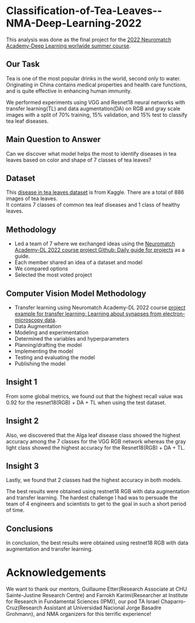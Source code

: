 # Classification-of-Tea-Leaves--NMA-Deep-Learning-2022
This analysis was done as the final project for the [2022 Neuromatch Academy-Deep Learning worlwide summer course](https://deeplearning.neuromatch.io/tutorials/intro.html).

## Our Task 
Tea is one of the most popular drinks in the world, second only to water. Originating in China contains medical properties and health care functions, and is quite effective in enhancing human immunity. 

We performed experiments using VGG and Resnet18 neural networks with transfer learning(TL) and data augmentation(DA) on RGB and gray scale images with a split of 70% training, 15% validation, and 15% test to classify tea leaf diseases. 

## Main Question to Answer

Can we discover what model helps the most to identify diseases in tea leaves based on color and shape of 7 classes of tea leaves?


## Dataset

This [disease in tea leaves dataset](https://www.kaggle.com/datasets/shashwatwork/identifying-disease-in-tea-leafs) is from Kaggle. There are a total of 886 images of tea leaves. 
<br>
It contains 7 classes of common tea leaf diseases and 1 class of healthy leaves.

## Methodology

* Led a team of 7 where we exchanged ideas using the [Neuromatch Academy-DL 2022 course project Github: Daily guide for projects](https://deeplearning.neuromatch.io/projects/docs/project_guidance.html) as a guide. 
* Each member shared an idea of a dataset and model
* We compared options
* Selected the most voted project

## Computer Vision Model Methodology

* Transfer learning using Neuromatch Academy-DL 2022 course [project example for transfer learning: Learning about synapses from electron-microscopy data](https://deeplearning.neuromatch.io/projects/ComputerVision/slides.html).
* Data Augmentation
* Modeling and experimentation
* Determined the variables and hyperparameters
* Planning/drafting the model
* Implementing the model
* Testing and evaluating the model
* Publishing the model

## Insight 1

From some global metrics, we found out that the highest recall value was 0.92 for the resnet18(RGB) + DA + TL when using the test dataset.

## Insight 2

Also, we discovered that the Alga leaf disease class showed the highest accuracy among the 7 classes for the VGG RGB network whereas the gray light class showed the highest accuracy for the Resnet18(RGB) + DA + TL.

## Insight 3

Lastly, we found that 2 classes had the highest accuracy in both models.

The best results were obtained using restnet18 RGB with data augmentation and transfer learning. The hardest challenge I had was to persuade the team of 4 engineers and scientists to get to the goal in such a short period of time.


## Conclusions 

In conclusion, the best results were obtained using restnet18 RGB with data augmentation and transfer learning. 

# Acknowledgements 

We want to thank our mentors, Guillaume Etter(Research Associate at CHU Sainte-Justine Research Centre) and Farrokh Karimi(Researcher at Institute for Research in Fundamental Sciences (IPM)), our pod TA Israel Chaparro-Cruz(Research Assistant at Universidad Nacional Jorge Basadre Grohmann), and NMA organizers for this terrific experience!
